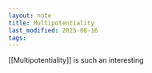 ```yaml
---
layout: note
title: Multipotentiality
last_modified: 2025-08-16
tags:
---
```


[[Multipotentiality]] is such an interesting 